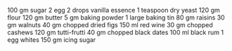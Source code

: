 100 gm sugar
2 egg
2 drops vanilla essence
1 teaspoon dry yeast
120 gm flour
120 gm butter
5 gm baking powder
1 large baking tin
80 gm raisins
30 gm walnuts
40 gm chopped dried figs
150 ml red wine
30 gm chopped cashews
120 gm tutti-frutti
40 gm chopped black dates
100 ml black rum
1 egg whites
150 gm icing sugar